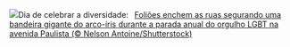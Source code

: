 ![](https://www.bing.com/th?id=OHR.Pride2024_PT-BR0771293980_UHD.jpg&w=1000)Dia de celebrar a diversidade:&nbsp;&ensp;[Foliões enchem as ruas segurando uma bandeira gigante do arco-íris durante a parada anual do orgulho LGBT na avenida Paulista (© Nelson Antoine/Shutterstock)](https://www.bing.com/th?id=OHR.Pride2024_PT-BR0771293980_UHD.jpg)
<br><br/>
